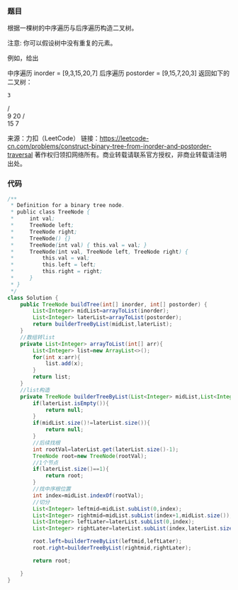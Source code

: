 ### 题目

根据一棵树的中序遍历与后序遍历构造二叉树。

注意:
你可以假设树中没有重复的元素。

例如，给出

中序遍历 inorder = [9,3,15,20,7]
后序遍历 postorder = [9,15,7,20,3]
返回如下的二叉树：

    3
   / \
  9  20
    /  \
   15   7

来源：力扣（LeetCode）
链接：https://leetcode-cn.com/problems/construct-binary-tree-from-inorder-and-postorder-traversal
著作权归领扣网络所有。商业转载请联系官方授权，非商业转载请注明出处。

### 代码

```java
/**
 * Definition for a binary tree node.
 * public class TreeNode {
 *     int val;
 *     TreeNode left;
 *     TreeNode right;
 *     TreeNode() {}
 *     TreeNode(int val) { this.val = val; }
 *     TreeNode(int val, TreeNode left, TreeNode right) {
 *         this.val = val;
 *         this.left = left;
 *         this.right = right;
 *     }
 * }
 */
class Solution {
    public TreeNode buildTree(int[] inorder, int[] postorder) {
        List<Integer> midList=arrayToList(inorder);
        List<Integer> laterList=arrayToList(postorder);
        return builderTreeByList(midList,laterList);
    }
    //数组转list
    private List<Integer> arrayToList(int[] arr){
        List<Integer> list=new ArrayList<>();
        for(int x:arr){
            list.add(x);
        }
        return list;
    }
    //list构造
    private TreeNode builderTreeByList(List<Integer> midList,List<Integer> laterList){
        if(laterList.isEmpty()){
            return null;
        }
        if(midList.size()!=laterList.size()){
            return null;
        }
        //后续找根
        int rootVal=laterList.get(laterList.size()-1);
        TreeNode root=new TreeNode(rootVal);
        //1个节点
        if(laterList.size()==1){
            return root;
        }
        //找中序根位置
        int index=midList.indexOf(rootVal);
        //切分
        List<Integer> leftmid=midList.subList(0,index);
        List<Integer> rightmid=midList.subList(index+1,midList.size());
        List<Integer> leftLater=laterList.subList(0,index);
        List<Integer> rightLater=laterList.subList(index,laterList.size()-1);

        root.left=builderTreeByList(leftmid,leftLater);
        root.right=builderTreeByList(rightmid,rightLater);

        return root;

    }
}
```



